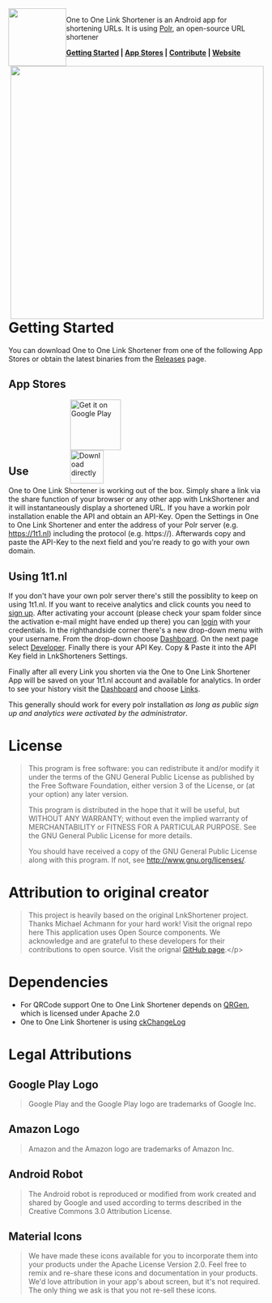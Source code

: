 <img src="/icons/LnkShortenerRobo512.png" style="float:left; height:114px" height="114">

One to One Link Shortener is an Android app for shortening URLs. It is using [Polr](https://github.com/Cydrobolt/polr), an open-source URL shortener

**[Getting Started](#getting-started) | [App Stores](#app-stores) | [Contribute](#contribute) | [Website](https://1t1.nl)**

<img style="float:right; height:500px" height="500" align="right" src="https://lh3.googleusercontent.com/ytgvudpvPhTIYhDzvUyg9zp42kjPiiSzOiAR2M1HHFzOpiSbRYW51UanJvVxMov80A=w1920-h911" >

# Getting Started
You can download One to One Link Shortener from one of the following App Stores or obtain the latest binaries from the [Releases](https://github.com/erikhubers/LnkShortener/releases) page.

## App Stores

<div style="height: 100px; vertical-align: middle; width: 260px; margin: 0; margin-left: auto; margin-right: auto;">
<a href='https://1t1.nl/android'> <img style="vertical-align: middle;" alt='Get it on Google Play' height='100' src='https://play.google.com/intl/en_us/badges/images/generic/en_badge_web_generic.png'/></a>
<br />
<a href='https://1t1.nl/lnk_download'><img style="vertical-align: middle;" height="66" alt='Download directly' src=''></a>
</div>

## Use
One to One Link Shortener is working out of the box. Simply share a link via the share function of your browser or any other app with LnkShortener and it will instantaneously display a shortened URL. 
If you have a workin polr installation enable the API and obtain an API-Key. Open the Settings in One to One Link Shortener and enter the address of your Polr server (e.g. https://1t1.nl) including the protocol (e.g. https://). Afterwards copy and paste the API-Key to the next field and you're ready to go with your own domain.

## Using 1t1.nl
If you don't have your own polr server there's still the possiblity to keep on using 1t1.nl. If you want to receive analytics and click counts you need to [sign up](https://1t1.nl/signup). After activating your account (please check your spam folder since the activation e-mail might have ended up there) you can [login](https://1t1.nl/login) with your credentials.
In the righthandside corner there's a new drop-down menu with your username. From the drop-down choose [Dashboard](https://1t1.nl/admin). On the next page select [Developer](https://1t1.nl/admin#developer). Finally there is your API Key. Copy & Paste it into the API Key field in LnkShorteners Settings.

Finally after all every Link you shorten via the One to One Link Shortener App will be saved on your 1t1.nl account and available for analytics. In order to see your history visit the [Dashboard](https://1t1.nl/admin) and choose [Links](https://1t1.nl/admin#links).

This generally should work for every polr installation *as long as public sign up and analytics were activated by the administrator*.

# License 
>This program is free software: you can redistribute it and/or modify
>it under the terms of the GNU General Public License as published by
>the Free Software Foundation, either version 3 of the License, or
>(at your option) any later version.
>
>This program is distributed in the hope that it will be useful,
>but WITHOUT ANY WARRANTY; without even the implied warranty of
>MERCHANTABILITY or FITNESS FOR A PARTICULAR PURPOSE.  See the
>GNU General Public License for more details.
>
>You should have received a copy of the GNU General Public License
>along with this program.  If not, see <http://www.gnu.org/licenses/>.

# Attribution to original creator

>This project is heavily based on the original LnkShortener project. Thanks Michael Achmann for your hard work! Visit the orignal repo here
>This application uses Open Source components. We acknowledge and are grateful to these developers for their contributions to open source.
>Visit the orignal [GitHub page](https://github.com/michaelachmann/LnkShortener/").</p>

# Dependencies

* For QRCode support One to One Link Shortener depends on [QRGen](https://github.com/kenglxn/QRGen), which is licensed under Apache 2.0
* One to One Link Shortener is using [ckChangeLog](https://github.com/cketti/ckChangeLog)

# Legal Attributions
## Google Play Logo
>Google Play and the Google Play logo are trademarks of Google Inc.

## Amazon Logo
>Amazon and the Amazon logo are trademarks of Amazon Inc.

## Android Robot
>The Android robot is reproduced or modified from work created and shared by Google and used according to terms described in the Creative Commons 3.0 Attribution License.

## Material Icons
>We have made these icons available for you to incorporate them into your products under the Apache License Version 2.0. Feel free to remix and re-share these icons and documentation in your products. We'd love attribution in your app's about screen, but it's not required. The only thing we ask is that you not re-sell these icons.
